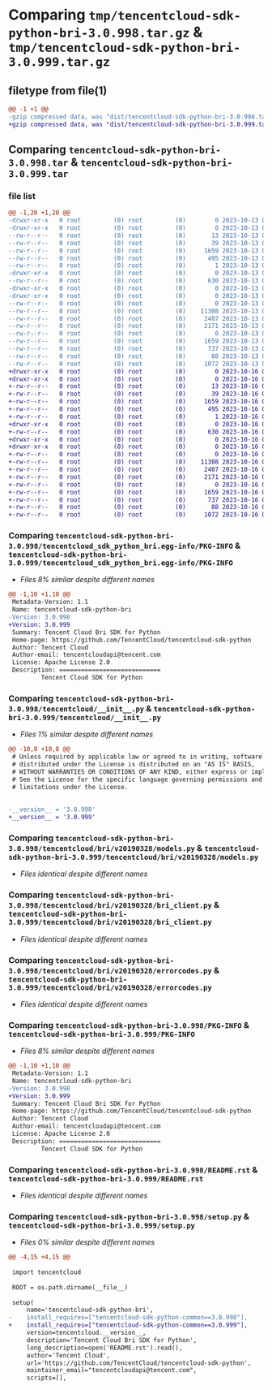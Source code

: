 # Comparing `tmp/tencentcloud-sdk-python-bri-3.0.998.tar.gz` & `tmp/tencentcloud-sdk-python-bri-3.0.999.tar.gz`

## filetype from file(1)

```diff
@@ -1 +1 @@
-gzip compressed data, was "dist/tencentcloud-sdk-python-bri-3.0.998.tar", last modified: Fri Oct 13 00:21:58 2023, max compression
+gzip compressed data, was "dist/tencentcloud-sdk-python-bri-3.0.999.tar", last modified: Mon Oct 16 00:21:16 2023, max compression
```

## Comparing `tencentcloud-sdk-python-bri-3.0.998.tar` & `tencentcloud-sdk-python-bri-3.0.999.tar`

### file list

```diff
@@ -1,20 +1,20 @@
-drwxr-xr-x   0 root         (0) root         (0)        0 2023-10-13 00:21:58.000000 tencentcloud-sdk-python-bri-3.0.998/
-drwxr-xr-x   0 root         (0) root         (0)        0 2023-10-13 00:21:58.000000 tencentcloud-sdk-python-bri-3.0.998/tencentcloud_sdk_python_bri.egg-info/
--rw-r--r--   0 root         (0) root         (0)       13 2023-10-13 00:21:58.000000 tencentcloud-sdk-python-bri-3.0.998/tencentcloud_sdk_python_bri.egg-info/top_level.txt
--rw-r--r--   0 root         (0) root         (0)       39 2023-10-13 00:21:58.000000 tencentcloud-sdk-python-bri-3.0.998/tencentcloud_sdk_python_bri.egg-info/requires.txt
--rw-r--r--   0 root         (0) root         (0)     1659 2023-10-13 00:21:58.000000 tencentcloud-sdk-python-bri-3.0.998/tencentcloud_sdk_python_bri.egg-info/PKG-INFO
--rw-r--r--   0 root         (0) root         (0)      495 2023-10-13 00:21:58.000000 tencentcloud-sdk-python-bri-3.0.998/tencentcloud_sdk_python_bri.egg-info/SOURCES.txt
--rw-r--r--   0 root         (0) root         (0)        1 2023-10-13 00:21:58.000000 tencentcloud-sdk-python-bri-3.0.998/tencentcloud_sdk_python_bri.egg-info/dependency_links.txt
-drwxr-xr-x   0 root         (0) root         (0)        0 2023-10-13 00:21:58.000000 tencentcloud-sdk-python-bri-3.0.998/tencentcloud/
--rw-r--r--   0 root         (0) root         (0)      630 2023-10-13 00:21:58.000000 tencentcloud-sdk-python-bri-3.0.998/tencentcloud/__init__.py
-drwxr-xr-x   0 root         (0) root         (0)        0 2023-10-13 00:21:58.000000 tencentcloud-sdk-python-bri-3.0.998/tencentcloud/bri/
-drwxr-xr-x   0 root         (0) root         (0)        0 2023-10-13 00:21:58.000000 tencentcloud-sdk-python-bri-3.0.998/tencentcloud/bri/v20190328/
--rw-r--r--   0 root         (0) root         (0)        0 2023-10-13 00:21:58.000000 tencentcloud-sdk-python-bri-3.0.998/tencentcloud/bri/v20190328/__init__.py
--rw-r--r--   0 root         (0) root         (0)    11308 2023-10-13 00:21:58.000000 tencentcloud-sdk-python-bri-3.0.998/tencentcloud/bri/v20190328/models.py
--rw-r--r--   0 root         (0) root         (0)     2407 2023-10-13 00:21:58.000000 tencentcloud-sdk-python-bri-3.0.998/tencentcloud/bri/v20190328/bri_client.py
--rw-r--r--   0 root         (0) root         (0)     2171 2023-10-13 00:21:58.000000 tencentcloud-sdk-python-bri-3.0.998/tencentcloud/bri/v20190328/errorcodes.py
--rw-r--r--   0 root         (0) root         (0)        0 2023-10-13 00:21:58.000000 tencentcloud-sdk-python-bri-3.0.998/tencentcloud/bri/__init__.py
--rw-r--r--   0 root         (0) root         (0)     1659 2023-10-13 00:21:58.000000 tencentcloud-sdk-python-bri-3.0.998/PKG-INFO
--rw-r--r--   0 root         (0) root         (0)      737 2023-10-13 00:21:58.000000 tencentcloud-sdk-python-bri-3.0.998/README.rst
--rw-r--r--   0 root         (0) root         (0)       88 2023-10-13 00:21:58.000000 tencentcloud-sdk-python-bri-3.0.998/setup.cfg
--rw-r--r--   0 root         (0) root         (0)     1072 2023-10-13 00:21:58.000000 tencentcloud-sdk-python-bri-3.0.998/setup.py
+drwxr-xr-x   0 root         (0) root         (0)        0 2023-10-16 00:21:16.000000 tencentcloud-sdk-python-bri-3.0.999/
+drwxr-xr-x   0 root         (0) root         (0)        0 2023-10-16 00:21:16.000000 tencentcloud-sdk-python-bri-3.0.999/tencentcloud_sdk_python_bri.egg-info/
+-rw-r--r--   0 root         (0) root         (0)       13 2023-10-16 00:21:16.000000 tencentcloud-sdk-python-bri-3.0.999/tencentcloud_sdk_python_bri.egg-info/top_level.txt
+-rw-r--r--   0 root         (0) root         (0)       39 2023-10-16 00:21:16.000000 tencentcloud-sdk-python-bri-3.0.999/tencentcloud_sdk_python_bri.egg-info/requires.txt
+-rw-r--r--   0 root         (0) root         (0)     1659 2023-10-16 00:21:16.000000 tencentcloud-sdk-python-bri-3.0.999/tencentcloud_sdk_python_bri.egg-info/PKG-INFO
+-rw-r--r--   0 root         (0) root         (0)      495 2023-10-16 00:21:16.000000 tencentcloud-sdk-python-bri-3.0.999/tencentcloud_sdk_python_bri.egg-info/SOURCES.txt
+-rw-r--r--   0 root         (0) root         (0)        1 2023-10-16 00:21:16.000000 tencentcloud-sdk-python-bri-3.0.999/tencentcloud_sdk_python_bri.egg-info/dependency_links.txt
+drwxr-xr-x   0 root         (0) root         (0)        0 2023-10-16 00:21:16.000000 tencentcloud-sdk-python-bri-3.0.999/tencentcloud/
+-rw-r--r--   0 root         (0) root         (0)      630 2023-10-16 00:21:16.000000 tencentcloud-sdk-python-bri-3.0.999/tencentcloud/__init__.py
+drwxr-xr-x   0 root         (0) root         (0)        0 2023-10-16 00:21:16.000000 tencentcloud-sdk-python-bri-3.0.999/tencentcloud/bri/
+drwxr-xr-x   0 root         (0) root         (0)        0 2023-10-16 00:21:16.000000 tencentcloud-sdk-python-bri-3.0.999/tencentcloud/bri/v20190328/
+-rw-r--r--   0 root         (0) root         (0)        0 2023-10-16 00:21:16.000000 tencentcloud-sdk-python-bri-3.0.999/tencentcloud/bri/v20190328/__init__.py
+-rw-r--r--   0 root         (0) root         (0)    11308 2023-10-16 00:21:16.000000 tencentcloud-sdk-python-bri-3.0.999/tencentcloud/bri/v20190328/models.py
+-rw-r--r--   0 root         (0) root         (0)     2407 2023-10-16 00:21:16.000000 tencentcloud-sdk-python-bri-3.0.999/tencentcloud/bri/v20190328/bri_client.py
+-rw-r--r--   0 root         (0) root         (0)     2171 2023-10-16 00:21:16.000000 tencentcloud-sdk-python-bri-3.0.999/tencentcloud/bri/v20190328/errorcodes.py
+-rw-r--r--   0 root         (0) root         (0)        0 2023-10-16 00:21:16.000000 tencentcloud-sdk-python-bri-3.0.999/tencentcloud/bri/__init__.py
+-rw-r--r--   0 root         (0) root         (0)     1659 2023-10-16 00:21:16.000000 tencentcloud-sdk-python-bri-3.0.999/PKG-INFO
+-rw-r--r--   0 root         (0) root         (0)      737 2023-10-16 00:21:16.000000 tencentcloud-sdk-python-bri-3.0.999/README.rst
+-rw-r--r--   0 root         (0) root         (0)       88 2023-10-16 00:21:16.000000 tencentcloud-sdk-python-bri-3.0.999/setup.cfg
+-rw-r--r--   0 root         (0) root         (0)     1072 2023-10-16 00:21:16.000000 tencentcloud-sdk-python-bri-3.0.999/setup.py
```

### Comparing `tencentcloud-sdk-python-bri-3.0.998/tencentcloud_sdk_python_bri.egg-info/PKG-INFO` & `tencentcloud-sdk-python-bri-3.0.999/tencentcloud_sdk_python_bri.egg-info/PKG-INFO`

 * *Files 8% similar despite different names*

```diff
@@ -1,10 +1,10 @@
 Metadata-Version: 1.1
 Name: tencentcloud-sdk-python-bri
-Version: 3.0.998
+Version: 3.0.999
 Summary: Tencent Cloud Bri SDK for Python
 Home-page: https://github.com/TencentCloud/tencentcloud-sdk-python
 Author: Tencent Cloud
 Author-email: tencentcloudapi@tencent.com
 License: Apache License 2.0
 Description: ============================
         Tencent Cloud SDK for Python
```

### Comparing `tencentcloud-sdk-python-bri-3.0.998/tencentcloud/__init__.py` & `tencentcloud-sdk-python-bri-3.0.999/tencentcloud/__init__.py`

 * *Files 1% similar despite different names*

```diff
@@ -10,8 +10,8 @@
 # Unless required by applicable law or agreed to in writing, software
 # distributed under the License is distributed on an "AS IS" BASIS,
 # WITHOUT WARRANTIES OR CONDITIONS OF ANY KIND, either express or implied.
 # See the License for the specific language governing permissions and
 # limitations under the License.
 
 
-__version__ = '3.0.998'
+__version__ = '3.0.999'
```

### Comparing `tencentcloud-sdk-python-bri-3.0.998/tencentcloud/bri/v20190328/models.py` & `tencentcloud-sdk-python-bri-3.0.999/tencentcloud/bri/v20190328/models.py`

 * *Files identical despite different names*

### Comparing `tencentcloud-sdk-python-bri-3.0.998/tencentcloud/bri/v20190328/bri_client.py` & `tencentcloud-sdk-python-bri-3.0.999/tencentcloud/bri/v20190328/bri_client.py`

 * *Files identical despite different names*

### Comparing `tencentcloud-sdk-python-bri-3.0.998/tencentcloud/bri/v20190328/errorcodes.py` & `tencentcloud-sdk-python-bri-3.0.999/tencentcloud/bri/v20190328/errorcodes.py`

 * *Files identical despite different names*

### Comparing `tencentcloud-sdk-python-bri-3.0.998/PKG-INFO` & `tencentcloud-sdk-python-bri-3.0.999/PKG-INFO`

 * *Files 8% similar despite different names*

```diff
@@ -1,10 +1,10 @@
 Metadata-Version: 1.1
 Name: tencentcloud-sdk-python-bri
-Version: 3.0.998
+Version: 3.0.999
 Summary: Tencent Cloud Bri SDK for Python
 Home-page: https://github.com/TencentCloud/tencentcloud-sdk-python
 Author: Tencent Cloud
 Author-email: tencentcloudapi@tencent.com
 License: Apache License 2.0
 Description: ============================
         Tencent Cloud SDK for Python
```

### Comparing `tencentcloud-sdk-python-bri-3.0.998/README.rst` & `tencentcloud-sdk-python-bri-3.0.999/README.rst`

 * *Files identical despite different names*

### Comparing `tencentcloud-sdk-python-bri-3.0.998/setup.py` & `tencentcloud-sdk-python-bri-3.0.999/setup.py`

 * *Files 0% similar despite different names*

```diff
@@ -4,15 +4,15 @@
 
 import tencentcloud
 
 ROOT = os.path.dirname(__file__)
 
 setup(
     name='tencentcloud-sdk-python-bri',
-    install_requires=["tencentcloud-sdk-python-common==3.0.998"],
+    install_requires=["tencentcloud-sdk-python-common==3.0.999"],
     version=tencentcloud.__version__,
     description='Tencent Cloud Bri SDK for Python',
     long_description=open('README.rst').read(),
     author='Tencent Cloud',
     url='https://github.com/TencentCloud/tencentcloud-sdk-python',
     maintainer_email="tencentcloudapi@tencent.com",
     scripts=[],
```


